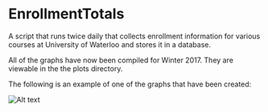 # EnrollmentTotals

A script that runs twice daily that collects enrollment information for various courses at University of Waterloo and stores it in a database.

All of the graphs have now been compiled for Winter 2017. They are viewable in the the plots directory.

The following is an example of one of the graphs that have been created:

![Alt text](EnrollmentTotals/plots/cs240.jpg?raw=true "CS 240 Enrollment Totals")
